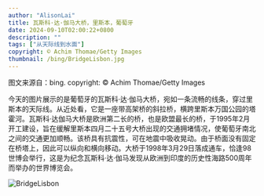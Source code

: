 ```yaml
---
author: "AlisonLai"
title: 瓦斯科·达·伽马大桥，里斯本，葡萄牙
date: 2024-09-10T02:00:22+0800
description: ""
tags: ["从天际线到水面"]
copyright: © Achim Thomae/Getty Images
thumbnail: /bing/BridgeLisbon.jpg
---
```

图文来源自：bing.  copyright: © Achim Thomae/Getty Images

今天的图片展示的是葡萄牙的瓦斯科·达·伽马大桥，宛如一条流畅的线条，穿过里斯本的天际线。从近处看，它是一座带高架桥的斜拉桥，横跨里斯本万国公园的塔霍河。瓦斯科·达伽马大桥是欧洲第二长的桥，也是欧盟最长的桥，于1995年2月开工建设，旨在缓解里斯本四月二十五号大桥出现的交通拥堵情况，使葡萄牙南北之间的交通更加顺畅。该桥具有抗震性，可在地震中吸收晃动。由于桥面没有固定在桥塔上，因此可以纵向和横向移动。大桥于1998年3月29日落成通车，恰逢98世博会举行，这是为纪念瓦斯科·达·伽马发现从欧洲到印度的历史性海路500周年而举办的世界博览会。

![BridgeLisbon](/bing/BridgeLisbon.jpg)